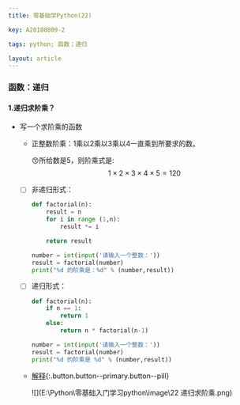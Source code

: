 ```yaml
---
title: 零基础学Python(22)

key: A20180809-2

tags: python; 函数；递归

layout: article
---
```


### 函数：递归

<!--more-->

#### 1.递归求阶乘？

* 写一个求阶乘的函数

  * 正整数阶乘：1乘以2乘以3乘以4一直乘到所要求的数。

    :kissing_smiling_eyes:所给数是5，则阶乘式是:
    $$
    1 \times 2 \times 3 \times 4 \times 5 = 120
    $$

  * [ ] 非递归形式：

    ```python
    def factorial(n):
        result = n
        for i in range (1,n):
    	    result *= i
    
        return result
    
    number = int(input('请输入一个整数：'))
    result = factorial(number)
    print("%d 的阶乘是：%d" % (number,result))
    ```

  - [ ] 递归形式：

    ```python
    def factorial(n):
        if n == 1:
            return 1
        else:
            return n * factorial(n-1)
    
    number = int(input('请输入一个整数：'))
    result = factorial(number)
    print("%d 的阶乘是 %d" % (number,result))
    ```

  - [解释](#){:.button.button--primary.button--pill}

    ![](E:\Python\零基础入门学习python\image\22 递归求阶乘.png)
